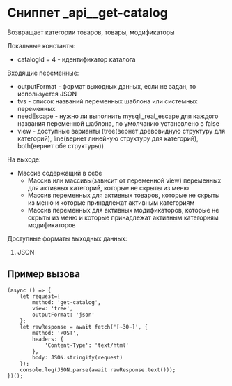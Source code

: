 # Сниппет _api__get-catalog
Возвращает категории товаров, товары, модификаторы

Локальные константы:

+ catalogId = 4 - идентификатор каталога
 

Входящие переменные:
+ outputFormat - формат выходных данных, если не задан, то используется JSON
+ tvs - список названий переменных шаблона или системных переменных
+ needEscape - нужно ли выполнить mysqli_real_escape для каждого названия переменной шаблона, по умолчанию установлено в false
+ view - доступные варианты (tree(вернет древовидную структуру для категорий), line(вернет линейную структуру для категорий), both(вернет обе структуры))

На выходе: 
+ Массив содержащий в себе
    + Массив или массивы(зависит от переменной view) переменных для активных категорий, которые не скрыты из меню
    + Массив переменных для активных товаров, которые не скрыты из меню и которые принадлежат активным категориям
    + Массив переменных для активных модификаторов, которые не скрыты из меню и которые принадлежат активным категориям модификаторов

Доступные форматы выходных данных:
1. JSON

## Пример вызова


```
(async () => {
    let request={
        method: 'get-catalog',
        view: 'tree',
        outputFormat: 'json'
    };
    let rawResponse = await fetch('[~30~]', {
        method: 'POST',
        headers: {
            'Content-Type': 'text/html'
        },
        body: JSON.stringify(request)
    });
    console.log(JSON.parse(await rawResponse.text()));
})();
```
